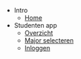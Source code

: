 - Intro
    - [Home](/)
- Studenten app
    - [Overzicht](app.md)
    - [Major selecteren](app/major-kiezen.md)
    - [Inloggen](app/inloggen.md)